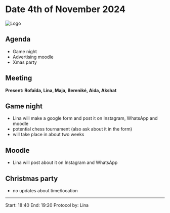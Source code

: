 # Date 4th of November 2024

![Logo](logo.jpg)

## Agenda

- Game night
- Advertising moodle
- Xmas party

## Meeting
**Present: Rofaïda, Lina, Maja, Bereniké, Aida, Akshat**


## Game night
- Lina will make a google form and post it on Instagram, WhatsApp and moodle
- potential chess tournament (also ask about it in the form)
- will take place in about two weeks

## Moodle
- Lina will post about it on Instagram and WhatsApp

## Christmas party
- no updates about time/location

---

Start: 18:40
End: 19:20
Protocol by: Lina


